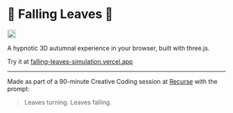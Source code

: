 # 🍃 Falling Leaves 🍂 

[<img alt="Made with love at the Recurse Center" src="https://cloud.githubusercontent.com/assets/2883345/11325206/336ea5f4-9150-11e5-9e90-d86ad31993d8.png" height="20">](https://www.recurse.com/)

A hypnotic 3D autumnal experience in your browser, built with three.js.

Try it at [falling-leaves-simulation.vercel.app](https://falling-leaves-simulation.vercel.app/)

--- 

Made as part of a 90-minute Creative Coding session at [Recurse](https://gianluca.ai/recurse-init/) with the prompt:

> Leaves turning. Leaves falling.
